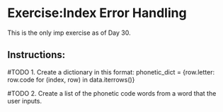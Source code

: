 # Exercise:Index Error Handling
This is the only imp exercise as of Day 30.
## Instructions:

#TODO 1. Create a dictionary in this format:
phonetic_dict = {row.letter: row.code for (index, row) in data.iterrows()}

#TODO 2. Create a list of the phonetic code words from a word that the user inputs.